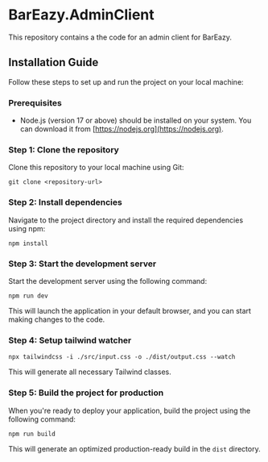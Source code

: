 # BarEazy.AdminClient

This repository contains a the code for an admin client for BarEazy.

## Installation Guide

Follow these steps to set up and run the project on your local machine:

### Prerequisites

- Node.js (version 17 or above) should be installed on your system. You can download it from [https://nodejs.org](https://nodejs.org).

### Step 1: Clone the repository

Clone this repository to your local machine using Git:

```shell
git clone <repository-url>
```

### Step 2: Install dependencies

Navigate to the project directory and install the required dependencies using npm:

```shell
npm install
```

### Step 3: Start the development server

Start the development server using the following command:

```shell
npm run dev
```
This will launch the application in your default browser, and you can start making changes to the code.

### Step 4: Setup tailwind watcher

```shell
npx tailwindcss -i ./src/input.css -o ./dist/output.css --watch
```
This will generate all necessary Tailwind classes.

### Step 5: Build the project for production

When you're ready to deploy your application, build the project using the following command:

```shell
npm run build
```

This will generate an optimized production-ready build in the `dist` directory.
